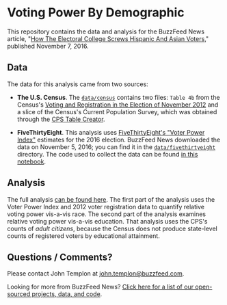 # Voting Power By Demographic 

This repository contains the data and analysis for the BuzzFeed News article, "[How The Electoral College Screws Hispanic And Asian Voters](https://www.buzzfeed.com/johntemplon/how-the-electoral-college-screws-hispanic-asian-vo)," published November 7, 2016.

## Data

The data for this analysis came from two sources:

- __The U.S. Census__. The [`data/census`](data/census) contains two files: `Table 4b` from the Census's [Voting and Registration in the Election of November 2012](https://www.census.gov/hhes/www/socdemo/voting/publications/p20/2012/tables.html) and a slice of the Census's Current Population Survey, which was obtained through the [CPS Table Creator](http://www.census.gov/cps/data/cpstablecreator.html).

- __FiveThirtyEight__. This analysis uses [FiveThirtyEight's "Voter Power Index"](https://projects.fivethirtyeight.com/2016-election-forecast/#tipping-point) estimates for the 2016 election. BuzzFeed News downloaded the data on November 5, 2016; you can find it in the [`data/fivethirtyeight`](data/fivethirtyeight) directory. The code used to collect the data can be found [in this notebook](notebooks/scrape-voter-power-index.ipynb).

## Analysis

The full analysis [can be found here](notebooks/demographic-analysis.ipynb). The first part of the analysis uses the Voter Power Index and 2012 voter registration data to quantify relative voting power vis-a-vis race. The second part of the analysis examines relative voting power vis-a-vis education. That analysis uses the CPS's counts of *adult citizens*, because the Census does not produce state-level counts of registered voters by educational attainment.

## Questions / Comments?

Please contact John Templon at john.templon@buzzfeed.com.

Looking for more from BuzzFeed News? [Click here for a list of our open-sourced projects, data, and code](https://github.com/BuzzFeedNews/everything).

